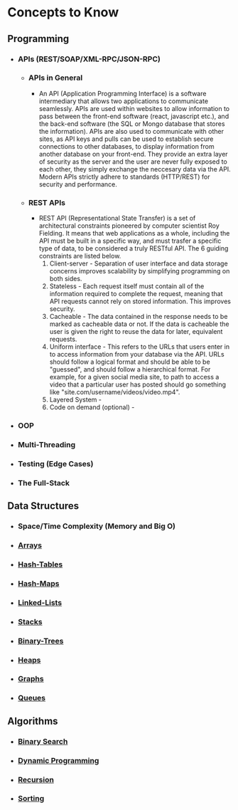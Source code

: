 # Concepts to Know

## Programming
- ### APIs (REST/SOAP/XML-RPC/JSON-RPC)
    - ### APIs in General
        - An API (Application Programming Interface) is a software intermediary that allows two applications to communicate seamlessly. APIs are used within websites to allow information to pass between the front-end software (react, javascript etc.), and the back-end software (the SQL or Mongo database that stores the information). APIs are also used to communicate with other sites, as API keys and pulls can be used to establish secure connections to other databases, to display information from another database on your front-end. They provide an extra layer of security as the server and the user are never fully exposed to each other, they simply exchange the neccesary data via the API. Modern APIs strictly adhere to standards (HTTP/REST) for security and performance.
    
    - ### REST APIs
        - REST API (Representational State Transfer) is a set of architectural constraints pioneered by computer scientist Roy Fielding. It means that web applications as a whole, including the API must be built in a specific way, and must trasfer a specific type of data, to be considered a truly RESTful API. The 6 guiding constraints are listed below.
            1. Client-server - Separation of user interface and data storage concerns improves scalability by simplifying programming on both sides.
            2. Stateless - Each request itself must contain all of the information required to complete the request, meaning that API requests cannot rely on stored information. This improves security.
            3. Cacheable - The data contained in the response needs to be marked as cacheable data or not. If the data is cacheable the user is given the right to reuse the data for later, equivalent requests.
            4. Uniform interface - This refers to the URLs that users enter in to access information from your database via the API. URLs should follow a logical format and should be able to be "guessed", and should follow a hierarchical format. For example, for a given social media site, to path to access a video that a particular user has posted should go something like "site.com/username/videos/video.mp4".
            5. Layered System -
            6. Code on demand (optional) -
- ### OOP
- ### Multi-Threading
- ### Testing (Edge Cases)
- ### The Full-Stack

## Data Structures
- ### Space/Time Complexity (Memory and Big O)
- ### [Arrays](../02-Data-Structures/Arrays/Arrays.md)
- ### [Hash-Tables](../02-Data-Structures/Hash-Tables/Hash-Tables.md)
- ### [Hash-Maps](../02-Data-Structures/Hash-Maps/Hash-Maps.md)
- ### [Linked-Lists](../02-Data-Structures/Linked-Lists/Linked-Lists.md)
- ### [Stacks](../02-Data-Structures/Stacks/Stacks.md)
- ### [Binary-Trees](../02-Data-Structures/Binary-Trees/Binary-Trees.md)
- ### [Heaps](../02-Data-Structures/Heaps/Heaps.md)
- ### [Graphs](../02-Data-Structures/Graphs/Graphs.md)
- ### [Queues](../02-Data-Structures/Queues/Queues.md)

## Algorithms
- ### [Binary Search](../03-Algorithms/Binary-Search/Binary-Search.md)
- ### [Dynamic Programming](../03-Algorithms/Dynamic-Programming/Dynamic-Programming.md)
- ### [Recursion](../03-Algorithms/Recursion/Recursion.md)
- ### [Sorting](../03-Algorithms/Sorting/Sorting.md)